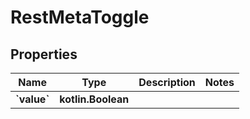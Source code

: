 
# RestMetaToggle

## Properties
| Name | Type | Description | Notes |
| ------------ | ------------- | ------------- | ------------- |
| **&#x60;value&#x60;** | **kotlin.Boolean** |  |  |



